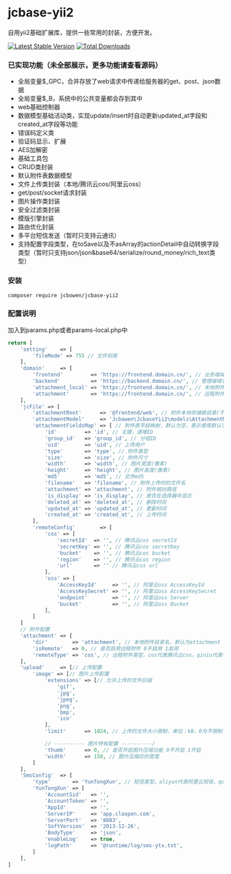 # jcbase-yii2

<p>
  自用yii2基础扩展库，提供一些常用的封装，方便开发。
</p>

[![Latest Stable Version](https://img.shields.io/packagist/v/jcbowen/jcbase-yii2.svg)](https://packagist.org/packages/jcbowen/jcbase-yii2)
[![Total Downloads](https://img.shields.io/packagist/dt/jcbowen/jcbase-yii2.svg)](https://packagist.org/packages/jcbowen/jcbase-yii2)

### 已实现功能（未全部展示，更多功能请查看源码）

* 全局变量$_GPC，合并存放了web请求中传递给服务器的get、post、json数据
* 全局变量$_B，系统中的公共变量都会存到其中
* web基础控制器
* 数据模型基础活动类，实现update/insert时自动更新updated_at字段和created_at字段等功能
* 错误码定义类
* 验证码显示、扩展
* AES加解密
* 基础工具包
* CRUD类封装
* 默认附件表数据模型
* 文件上传类封装（本地/腾讯云cos/阿里云oss）
* get/post/socket请求封装
* 图片操作类封装
* 安全过滤类封装
* 模版引擎封装
* 路由优化封装
* 多平台短信发送（暂时只支持云通讯）
* 支持配置字段类型，在toSave以及不asArray的actionDetail中自动转换字段类型（暂时只支持json/json&base64/serialize/round_money/rich_text类型）

### 安装

```shell
composer require jcbowen/jcbase-yii2
```

### 配置说明

加入到params.php或者params-local.php中

```php
return [
    'setting'    => [
        'fileMode' => 755 // 文件权限
    ],
    'domain'     => [
        'frontend'         => 'https://frontend.domain.cn/', // 业务端域名，又称前端域名
        'backend'          => 'https://backend.domain.cn/', // 管理端域名
        'attachment_local' => 'https://frontend.domain.cn/', // 本地附件访问域名，一般推荐为业务端域名
        'attachment'       => 'https://frontend.domain.cn/', // 远程附件访问域名，为空时等于本地附件访问域名
    ],
    'jcFile' => [
        'attachmentRoot'      => '@frontend/web', // 附件本地存储根目录(不包含附件目录名，默认为：@webroot)
        'attachmentModel'     => 'Jcbowen\JcbaseYii2\models\AttachmentModel', // 附件表模型，表中字段与默认字段名称不一致时需配置attachmentFieldsMap
        'attachmentFieldsMap' => [ // 附件表字段映射，默认为空，表示使用默认字段名称
            'id'         => 'id', // 主键，递增ID
            'group_id'   => 'group_id', // 分组ID
            'uid'        => 'uid', // 上传用户
            'type'       => 'type', // 附件类型
            'size'       => 'size', // 附件尺寸
            'width'      => 'width', // 图片宽度(像素)
            'height'     => 'height', // 图片高度(像素)
            'md5'        => 'md5', // 文件md5
            'filename'   => 'filename', // 附件上传时的文件名
            'attachment' => 'attachment', // 附件相对路径
            'is_display' => 'is_display', // 是否在选择器中显示
            'deleted_at' => 'deleted_at', // 删除时间
            'updated_at' => 'updated_at', // 更新时间
            'created_at' => 'created_at', // 上传时间
        ],
        'remoteConfig'        => [
            'cos' => [
                'secretId'  => '', // 腾讯云cos secretId
                'secretKey' => '', // 腾讯云cos secretKey
                'bucket'    => '', // 腾讯云cos bucket
                'region'    => '', // 腾讯云cos region
                'url'       => '' // 腾讯云cos url
            ],
            'oss' => [
                'AccessKeyId'     => '', // 阿里云oss AccessKeyId
                'AccessKeySecret' => '', // 阿里云oss AccessKeySecret
                'endpoint'        => '', // 阿里云oss Server
                'bucket'          => '', // 阿里云oss Bucket
            ],
        ]
    ]
    // 附件配置
    'attachment' => [
        'dir'        => 'attachment', // 本地附件目录名，默认为attachment
        'isRemote'   => 0, // 是否启用远程附件 0不启用 1启用
        'remoteType' => 'cos', // 远程附件类型，cos代表腾讯云cos，qiniu代表七牛云存储，oss代表阿里云oss
    ],
    'upload'     => [// 上传配置
        'image' => [// 图片上传配置
            'extensions' => [// 允许上传的文件后缀
                'gif',
                'jpg',
                'jpeg',
                'png',
                'bmp',
                'ico'
            ],
            'limit'      => 1024, // 上传的文件大小限制，单位：kB，0为不限制

            // ---------- 图片特有配置 ----------/
            'thumb'      => 0, // 是否开启图片压缩功能 0不开启 1开启
            'width'      => 150, // 图片压缩后的宽度
        ]
    ],
    'SmsConfig'  => [
        'type'       => 'YunTongXun', // 短信类型，aliyun代表阿里云短信，qcloud代表腾讯云短信，YunTongXun代表云通讯短信
        'YunTongXun' => [
            'AccountSid'   => '',
            'AccountToken' => '',
            'AppId'        => '',
            'ServerIP'     => 'app.cloopen.com',
            'ServerPort'   => '8883',
            'SoftVersion'  => '2013-12-26',
            'BodyType'     => 'json',
            'enableLog'    => true,
            'logPath'      => '@runtime/log/sms-ytx.txt',
        ]
    ],
]
```
